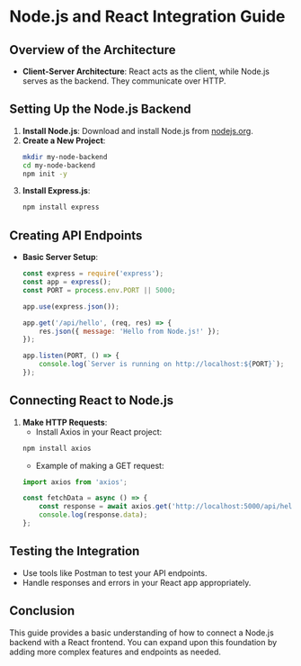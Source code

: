 # Node.js and React Integration Guide

## Overview of the Architecture
- **Client-Server Architecture**: React acts as the client, while Node.js serves as the backend. They communicate over HTTP.

## Setting Up the Node.js Backend
1. **Install Node.js**: Download and install Node.js from [nodejs.org](https://nodejs.org/).
2. **Create a New Project**:
   ```bash
   mkdir my-node-backend
   cd my-node-backend
   npm init -y
   ```
3. **Install Express.js**:
   ```bash
   npm install express
   ```

## Creating API Endpoints
- **Basic Server Setup**:
   ```javascript
   const express = require('express');
   const app = express();
   const PORT = process.env.PORT || 5000;

   app.use(express.json());

   app.get('/api/hello', (req, res) => {
       res.json({ message: 'Hello from Node.js!' });
   });

   app.listen(PORT, () => {
       console.log(`Server is running on http://localhost:${PORT}`);
   });
   ```

## Connecting React to Node.js
1. **Make HTTP Requests**:
   - Install Axios in your React project:
   ```bash
   npm install axios
   ```
   - Example of making a GET request:
   ```javascript
   import axios from 'axios';

   const fetchData = async () => {
       const response = await axios.get('http://localhost:5000/api/hello');
       console.log(response.data);
   };
   ```

## Testing the Integration
- Use tools like Postman to test your API endpoints.
- Handle responses and errors in your React app appropriately.

## Conclusion
This guide provides a basic understanding of how to connect a Node.js backend with a React frontend. You can expand upon this foundation by adding more complex features and endpoints as needed.
